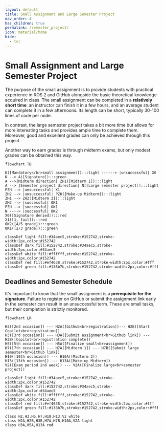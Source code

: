 ```yaml
---
layout: default
title: Small Assignment and Large Semester Project
nav_order: 4
has_children: true
permalink: /semester_project/
icon: material/home
hide:
  - toc
---
```


# Small Assignment and Large Semester Project

The purpose of the small assignment is to provide students with practical experience in ROS 2 and GitHub alongside the basic theoretical knowledge acquired in class. The small assignment can be completed in a **relatively short time**: an instructor can finish it in a few hours, and an average student can complete it in a few afternoons. Its length can be short, typically 30-100 lines of code per node.

In contrast, the large semester project takes a bit more time but allows for more interesting tasks and provides ample time to complete them. Moreover, good and excellent grades can only be achieved through this project.

Another way to earn grades is through midterm exams, but only modest grades can be obtained this way.

```mermaid
flowchart TD

K([Mandatory</br>small assignment]):::light ------> |unsuccessful| X0
K --> A([Signature]):::green 
A -->|Midterm direction| ZH1([Midterm 1]):::light
A --> |Semester project direction| N([Large semester project]):::light
PZH --> |unsuccessful| X1
ZH2 --> |unsuccessful| PZH([Make-up Midterm]):::light
ZH1 --> ZH2([Midterm 2]):::light
ZH2 --> |successful| OK1
PZH --> |successful| OK1
N ----> |successful| OK2
X0([Signature denied]):::red
X1([1, fail]):::red
OK2([4/5 grade]):::green
OK1([2/3 grade]):::green

classDef light fill:#34aec5,stroke:#152742,stroke-width:2px,color:#152742  
classDef dark fill:#152742,stroke:#34aec5,stroke-width:2px,color:#34aec5
classDef white fill:#ffffff,stroke:#152742,stroke-width:2px,color:#152742
classDef red fill:#ef4638,stroke:#152742,stroke-width:2px,color:#fff
classDef green fill:#138b7b,stroke:#152742,stroke-width:2px,color:#fff

```

## Deadlines and Semester Schedule

It's important to know that the small assignment is a **prerequisite for the signature**. Failure to register on GitHub or submit the assignment link early in the semester can result in an unsuccessful term. These are small tasks, but their completion is strictly monitored.

```mermaid
flowchart LR

H2([2nd occasion]) --- H2A([Github<br>registration])--- H2B([Start Copilot<br>registration])
H3([3rd occasion]) --- H3A([Submit assignment<br>Github link]) --- H3B([Copilot<br>registration complete])
H5([5th occasion]) --- H5A([Finalize small<br>assignment])
H7([7th occasion]) --- H7A([Midterm 1]) --- H7B([Submit large semester<br>Github link])
H10([10th occasion]) --- H10A([Midterm 2])
H13([13th occasion]) --- H13A([Make-up Midterm])
V2([Exam period 2nd week]) --- V2A([Finalize large<br>semester project])

classDef light fill:#34aec5,stroke:#152742,stroke-width:2px,color:#152742  
classDef dark fill:#152742,stroke:#34aec5,stroke-width:2px,color:#34aec5
classDef white fill:#ffffff,stroke:#152742,stroke-width:2px,color:#152742
classDef red fill:#ef4638,stroke:#152742,stroke-width:2px,color:#fff
classDef green fill:#138b7b,stroke:#152742,stroke-width:2px,color:#fff

class H2,H3,H5,H7,H10,H13,V2 white
class H2A,H2B,H3B,H7A,H7B,H10A,V2A light
class H3A,H5A,H13A red
```
